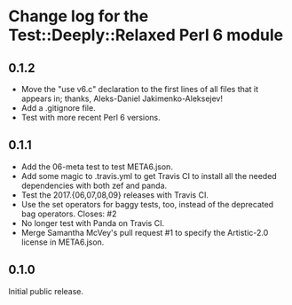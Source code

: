 Change log for the Test::Deeply::Relaxed Perl 6 module
======================================================

0.1.2
-----

- Move the "use v6.c" declaration to the first lines of
  all files that it appears in; thanks, Aleks-Daniel
  Jakimenko-Aleksejev!
- Add a .gitignore file.
- Test with more recent Perl 6 versions.

0.1.1
-----

- Add the 06-meta test to test META6.json.
- Add some magic to .travis.yml to get Travis CI to install
  all the needed dependencies with both zef and panda.
- Test the 2017.{06,07,08,09} releases with Travis CI.
- Use the set operators for baggy tests, too, instead of
  the deprecated bag operators.  Closes: #2
- No longer test with Panda on Travis CI.
- Merge Samantha McVey's pull request #1 to specify
  the Artistic-2.0 license in META6.json.

0.1.0
-----

Initial public release.
